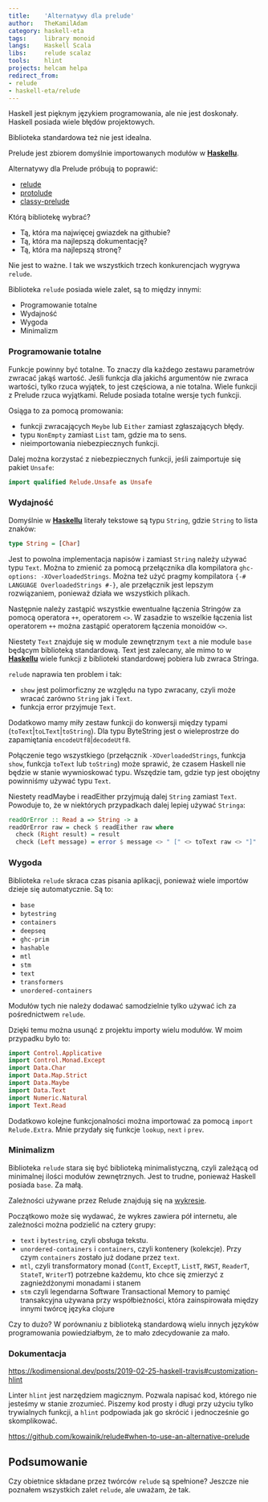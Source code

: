```yaml
---
title:    'Alternatywy dla prelude'
author:   TheKamilAdam
category: haskell-eta
tags:     library monoid
langs:    Haskell Scala
libs:     relude scalaz
tools:    hlint
projects: helcam helpa
redirect_from:
- relude
- haskell-eta/relude
---
```


Haskell jest pięknym językiem programowania,
ale nie jest doskonały.
Haskell posiada wiele błędów projektowych.

Biblioteka standardowa też nie jest idealna.

Prelude jest zbiorem domyślnie importowanych modułów w **[Haskellu]**.

Alternatywy dla Prelude próbują to poprawić:

* [relude]
* [protolude]
* [classy-prelude]

Którą bibliotekę wybrać?
* Tą, która ma najwięcej gwiazdek na githubie?
* Tą, która ma najlepszą dokumentację?
* Tą, która ma najlepszą stronę?

Nie jest to ważne.
I tak we wszystkich trzech konkurencjach wygrywa `relude`.

Biblioteka `relude` posiada wiele zalet, są to między innymi:
* Programowanie totalne
* Wydajność
* Wygoda
* Minimalizm

### Programowanie totalne

Funkcje powinny być totalne.
To znaczy dla każdego zestawu parametrów zwracać jakąś wartość.
Jeśli funkcja dla jakichś argumentów nie zwraca wartości,
tylko rzuca wyjątek,
to jest częściowa,
a nie totalna.
Wiele funkcji z Prelude rzuca wyjątkami.
Relude posiada totalne wersje tych funkcji.

Osiąga to za pomocą promowania:
* funkcji zwracających `Meybe` lub `Either` zamiast zgłaszających błędy.
* typu `NonEmpty` zamiast `List` tam, gdzie ma to sens.
* nieimportowania niebezpiecznych funkcji.

Dalej można korzystać z niebezpiecznych funkcji,
jeśli zaimportuje się pakiet `Unsafe`:
```haskell
import qualified Relude.Unsafe as Unsafe
```

### Wydajność

Domyślnie w **[Haskellu]** literały tekstowe są typu `String`,
gdzie `String` to lista znaków:
```haskell
type String = [Char]
```
Jest to powolna implementacja napisów i zamiast `String` należy używać typu `Text`.
Można to zmienić za pomocą przełącznika dla kompilatora `ghc-options: -XOverloadedStrings`.
Można też użyć pragmy kompilatora `{-# LANGUAGE OverloadedStrings #-}`,
ale przełącznik jest lepszym rozwiązaniem,
ponieważ działa we wszystkich plikach.

Następnie należy zastąpić wszystkie ewentualne łączenia Stringów za pomocą operatora `++`, operatorem `<>`.
W zasadzie to wszelkie łączenia list operatorem `++` można zastąpić operatorem łączenia monoidów `<>`.

Niestety `Text` znajduje się w module zewnętrznym `text` a nie module `base` będącym biblioteką standardową.
Text jest zalecany, ale mimo to w **[Haskellu]** wiele funkcji z biblioteki standardowej pobiera lub zwraca Stringa.

`relude` naprawia ten problem i tak:
* `show` jest polimorficzny ze względu na typo zwracany,
  czyli może wracać zarówno `String` jak i `Text`.
* funkcja error przyjmuje `Text`.

Dodatkowo mamy miły zestaw funkcji do konwersji między typami (`toText`|`toLText`|`toString`).
Dla typu ByteString jest o wieleprostrze do zapamiętania `encodeUtf8`|`decodeUtf8`.


Połączenie tego wszystkiego (przełącznik `-XOverloadedStrings`, funkcja `show`, funkcja `toText` lub `toString`) może sprawić,
że czasem Haskell nie będzie w stanie wywnioskować typu.
Wszędzie tam,
gdzie typ jest obojętny powinniśmy używać typu `Text`.


Niestety readMaybe i readEither przyjmują dalej `String` zamiast `Text`.
Powoduje to,
że w niektórych przypadkach dalej lepiej używać `Stringa`:

```haskell
readOrError :: Read a => String -> a
readOrError raw = check $ readEither raw where
  check (Right result) = result
  check (Left message) = error $ message <> " [" <> toText raw <> "]"
```

### Wygoda

Biblioteka `relude` skraca czas pisania aplikacji,
ponieważ wiele importów dzieje się automatycznie.
Są to:
* `base`
* `bytestring`
* `containers`
* `deepseq`
* `ghc-prim`
* `hashable`
* `mtl`
* `stm`
* `text`
* `transformers`
* `unordered-containers`

Modułów tych nie należy dodawać samodzielnie tylko używać ich za pośrednictwem `relude`.

Dzięki temu można usunąć z projektu importy wielu modułów.
W moim przypadku było to:
```haskell
import Control.Applicative
import Control.Monad.Except
import Data.Char
import Data.Map.Strict
import Data.Maybe
import Data.Text
import Numeric.Natural
import Text.Read
```

Dodatkowo kolejne funkcjonalności można importować za pomocą `import Relude.Extra`.
Mnie przydały się funkcje `lookup`, `next` i `prev`.

### Minimalizm

Biblioteka `relude` stara się być biblioteką minimalistyczną,
czyli zależącą od minimalnej ilości modułów zewnętrznych.
Jest to trudne,
ponieważ Haskell posiada `base`.
Za małą.

Zależności używane przez Relude znajdują się na [wykresie](https://raw.githubusercontent.com/kowainik/relude/main/relude-dependency-graph.png).

Początkowo może się wydawać,
że wykres zawiera pół internetu,
ale zależności można podzielić na cztery grupy:
* `text` i `bytestring`, czyli obsługa tekstu.
* `unordered-containers` i `containers`, czyli kontenery (kolekcje). Przy czym `containers` zostało już dodane przez `text`.
* `mtl`, czyli transformatory monad (`ContT`, `ExceptT`, `ListT`, `RWST`, `ReaderT`, `StateT`, `WriterT`) potrzebne każdemu,
  kto chce się zmierzyć z zagnieżdżonymi monadami i stanem
* `stm` czyli legendarna Software Transactional Memory to pamięć transakcyjna używana przy współbieżności,
  która zainspirowała między innymi twórcę języka clojure

Czy to dużo?
W porównaniu z biblioteką standardową wielu innych języków programowania powiedziałbym,
że to mało zdecydowanie za mało.

### Dokumentacja

https://kodimensional.dev/posts/2019-02-25-haskell-travis#customization-hlint

Linter `hlint` jest narzędziem magicznym.
Pozwala napisać kod,
którego nie jesteśmy w stanie zrozumieć.
Piszemy kod prosty i długi przy użyciu tylko trywialnych funkcji,
a `hlint` podpowiada jak go skrócić i jednocześnie go skomplikować.

https://github.com/kowainik/relude#when-to-use-an-alternative-prelude

## Podsumowanie

Czy obietnice składane przez twórców `relude` są spełnione?
Jeszcze nie poznałem wszystkich zalet `relude`,
ale uważam,
że tak.

[relude]:         https://hackage.haskell.org/package/relude
[protolude]:      https://hackage.haskell.org/package/protolude
[classy-prelude]: https://hackage.haskell.org/package/classy-prelude

[haskell]:        /langs/haskell
[haskella]:       /langs/haskell
[haskellu]:       /langs/haskell

